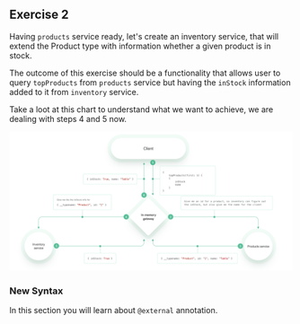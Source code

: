 ## Exercise 2

Having `products` service ready, let's create an inventory service, that will extend the Product type with information whether a given product is in stock.

The outcome of this exercise should be a functionality that allows user to query `topProducts` from `products` service but having the `inStock` information added to it from `inventory` service.

Take a loot at this chart to understand what we want to achieve, we are dealing with steps 4 and 5 now.

![dataflow](./2.png)

### New Syntax
In this section you will learn about `@external` annotation.
